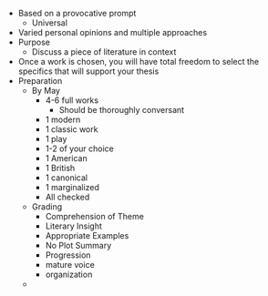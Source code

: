 - Based on a provocative prompt 
	- Universal
- Varied personal opinions and multiple approaches
- Purpose
	- Discuss a piece of literature in context
- Once a work is chosen, you will have total freedom to select the specifics that will support your thesis
- Preparation
	- By May
		- 4-6 full works
			- Should be thoroughly conversant
		- 1 modern
		- 1 classic work
		- 1 play
		- 1-2 of your choice
		- 1 American
		- 1 British
		- 1 canonical 
		- 1 marginalized
		- All checked
	- Grading
		- Comprehension of Theme
		- Literary Insight
		- Appropriate Examples
		- No Plot Summary
		- Progression
		- mature voice
		- organization
	- 